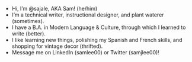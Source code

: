 - Hi, I’m @sajale, AKA Sam! (he/him)
- I’m a technical writer, instructional designer, and plant waterer (sometimes).
- I have a B.A. in Modern Language & Culture, through which I learned to write (better).
- I like learning new things, polishing my Spanish and French skills, and shopping for vintage decor (thrifted).
- Message me on LinkedIn (samlee00) or Twitter (samjlee00)!

<!---
sajale/sajale is a ✨ special ✨ repository because its `README.md` (this file) appears on your GitHub profile.
You can click the Preview link to take a look at your changes.
--->
